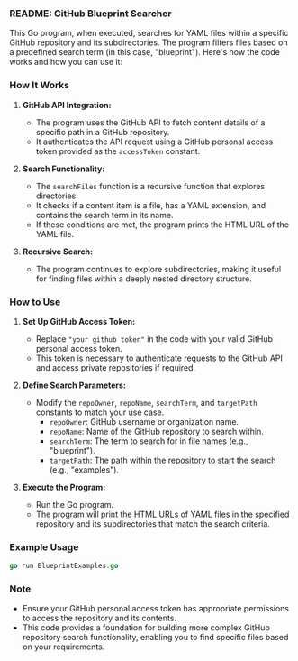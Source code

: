 ### README: GitHub Blueprint Searcher

This Go program, when executed, searches for YAML files within a specific GitHub repository and its subdirectories. The program filters files based on a predefined search term (in this case, "blueprint"). Here's how the code works and how you can use it:

### How It Works

1. **GitHub API Integration:**
   - The program uses the GitHub API to fetch content details of a specific path in a GitHub repository.
   - It authenticates the API request using a GitHub personal access token provided as the `accessToken` constant.

2. **Search Functionality:**
   - The `searchFiles` function is a recursive function that explores directories.
   - It checks if a content item is a file, has a YAML extension, and contains the search term in its name.
   - If these conditions are met, the program prints the HTML URL of the YAML file.

3. **Recursive Search:**
   - The program continues to explore subdirectories, making it useful for finding files within a deeply nested directory structure.

### How to Use

1. **Set Up GitHub Access Token:**
   - Replace `"your github token"` in the code with your valid GitHub personal access token.
   - This token is necessary to authenticate requests to the GitHub API and access private repositories if required.

2. **Define Search Parameters:**
   - Modify the `repoOwner`, `repoName`, `searchTerm`, and `targetPath` constants to match your use case.
     - `repoOwner`: GitHub username or organization name.
     - `repoName`: Name of the GitHub repository to search within.
     - `searchTerm`: The term to search for in file names (e.g., "blueprint").
     - `targetPath`: The path within the repository to start the search (e.g., "examples").

3. **Execute the Program:**
   - Run the Go program.
   - The program will print the HTML URLs of YAML files in the specified repository and its subdirectories that match the search criteria.

### Example Usage

```go
go run BlueprintExamples.go
```

### Note
- Ensure your GitHub personal access token has appropriate permissions to access the repository and its contents.
- This code provides a foundation for building more complex GitHub repository search functionality, enabling you to find specific files based on your requirements.

